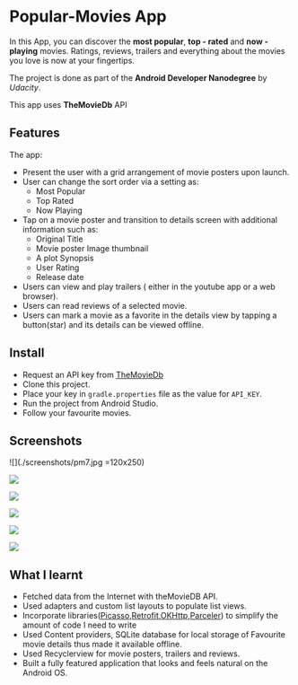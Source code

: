 # Popular-Movies App

In this App, you can discover the **most popular**, **top - rated** and **now - playing** movies. Ratings, reviews, trailers and everything about the movies you love is now at your fingertips.

The project is done as part of the **Android Developer Nanodegree** by _Udacity_.

This app uses **TheMovieDb** API 


## Features

The app:
- Present the user with a grid arrangement of movie posters upon launch.
- User can change the sort order via a setting as:
  * Most Popular
  * Top Rated
  * Now Playing
- Tap on a movie poster and transition to details screen with additional information such as:
  * Original Title
  * Movie poster Image thumbnail
  * A plot Synopsis
  * User Rating
  * Release date
- Users can view and play trailers ( either in the youtube app or a web browser).
- Users can read reviews of a selected movie.
- Users can mark a movie as a favorite in the details view by tapping a button(star) and its details can be viewed offline.


## Install 

- Request an API key from [TheMovieDb](https://www.themoviedb.org/)
- Clone this project.
- Place your key in `gradle.properties` file as the value for `API_KEY`.
- Run the project from Android Studio.
- Follow your favourite movies.


## Screenshots

![](./screenshots/pm7.jpg =120x250)

![](/screenshots/pm2.jpg)

![](/screenshots/pm4.jpg)

![](/screenshots/pm6.jpg)

![](/screenshots/pm1.jpg)

![](/screenshots/pm5.jpg)


## What I learnt

- Fetched data from the Internet with theMovieDB API.
- Used adapters and custom list layouts to populate list views.
- Incorporate libraries([Picasso](http://square.github.io/picasso/),[Retrofit](http://square.github.io/retrofit/),[OKHttp](http://square.github.io/okhttp/),[Parceler](https://github.com/johncarl81/parceler)) to simplify the amount of code I need to write
- Used Content providers, SQLite database for local storage of Favourite movie details thus made it available offline.
- Used Recyclerview for movie posters, trailers and reviews.
- Built a fully featured application that looks and feels natural on the Android OS.


